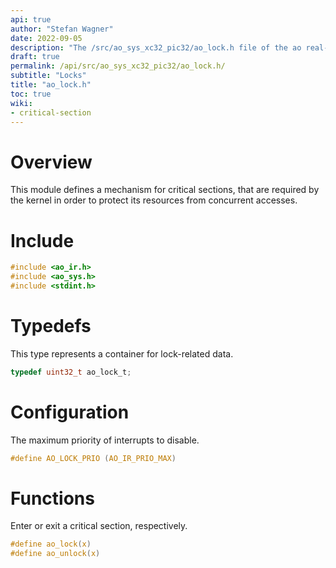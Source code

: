 ```yaml
---
api: true
author: "Stefan Wagner"
date: 2022-09-05
description: "The /src/ao_sys_xc32_pic32/ao_lock.h file of the ao real-time operating system."
draft: true
permalink: /api/src/ao_sys_xc32_pic32/ao_lock.h/
subtitle: "Locks"
title: "ao_lock.h"
toc: true
wiki:
- critical-section
---
```


# Overview

This module defines a mechanism for critical sections, that are required by the kernel in order to protect its resources from concurrent accesses.

# Include

```c
#include <ao_ir.h>
#include <ao_sys.h>
#include <stdint.h>
```

# Typedefs

This type represents a container for lock-related data.

```c
typedef uint32_t ao_lock_t;
```

# Configuration

The maximum priority of interrupts to disable.

```c
#define AO_LOCK_PRIO (AO_IR_PRIO_MAX)
```

# Functions

Enter or exit a critical section, respectively.

```c
#define ao_lock(x)
#define ao_unlock(x)
```
